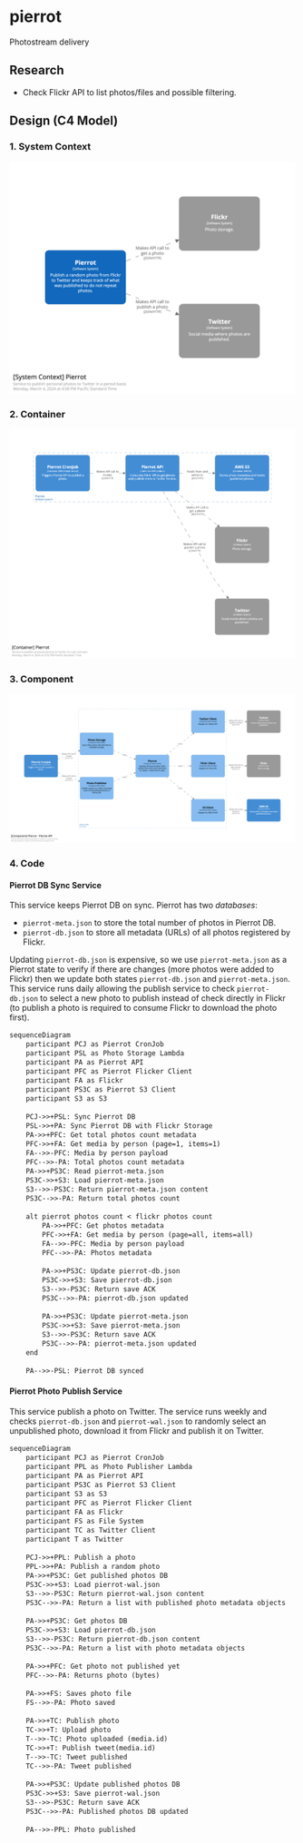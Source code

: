 # pierrot
Photostream delivery

## Research
* Check Flickr API to list photos/files and possible filtering.

## Design (C4 Model)
### 1. System Context
![Alt text](docs/architecture/diagrams/structurizr-SystemContext.png?raw=true "System Context")

### 2. Container
![Alt text](docs/architecture/diagrams/structurizr-Containers.png?raw=true "System Context")

### 3. Component
![Alt text](docs/architecture/diagrams/structurizr-Components.png?raw=true "System Context")

### 4. Code
#### Pierrot DB Sync Service
This service keeps Pierrot DB on sync. Pierrot has two _databases_: 
* `pierrot-meta.json` to store the total number of photos in Pierrot DB.
* `pierrot-db.json` to store all metadata (URLs) of all photos registered by Flickr.

Updating `pierrot-db.json` is expensive, so we use `pierrot-meta.json` as a Pierrot state to verify if there are changes (more photos were added to Flickr) then we update both states `pierrot-db.json` and `pierrot-meta.json`. This service runs daily allowing the publish service to check `pierrot-db.json` to select a new photo to publish instead of check directly in Flickr (to publish a photo is required to consume Flickr to download the photo first). 


```mermaid
sequenceDiagram
    participant PCJ as Pierrot CronJob
    participant PSL as Photo Storage Lambda
    participant PA as Pierrot API
    participant PFC as Pierrot Flicker Client
    participant FA as Flickr
    participant PS3C as Pierrot S3 Client
    participant S3 as S3

    PCJ->>+PSL: Sync Pierrot DB
    PSL->>+PA: Sync Pierrot DB with Flickr Storage
    PA->>+PFC: Get total photos count metadata
    PFC->>+FA: Get media by person (page=1, items=1)
    FA-->>-PFC: Media by person payload
    PFC-->>-PA: Total photos count metadata
    PA->>+PS3C: Read pierrot-meta.json
    PS3C->>+S3: Load pierrot-meta.json
    S3-->>-PS3C: Return pierrot-meta.json content
    PS3C-->>-PA: Return total photos count

    alt pierrot photos count < flickr photos count
        PA->>+PFC: Get photos metadata
        PFC->>+FA: Get media by person (page=all, items=all)
        FA-->>-PFC: Media by person payload
        PFC-->>-PA: Photos metadata

        PA->>+PS3C: Update pierrot-db.json
        PS3C->>+S3: Save pierrot-db.json
        S3-->>-PS3C: Return save ACK
        PS3C-->>-PA: pierrot-db.json updated

        PA->>+PS3C: Update pierrot-meta.json
        PS3C->>+S3: Save pierrot-meta.json
        S3-->>-PS3C: Return save ACK
        PS3C-->>-PA: pierrot-meta.json updated
    end

    PA-->>-PSL: Pierrot DB synced
```

#### Pierrot Photo Publish Service
This service publish a photo on Twitter. The service runs weekly and checks `pierrot-db.json` and `pierrot-wal.json` to randomly select an unpublished photo, download it from Flickr and publish it on Twitter.

```mermaid
sequenceDiagram
    participant PCJ as Pierrot CronJob
    participant PPL as Photo Publisher Lambda
    participant PA as Pierrot API
    participant PS3C as Pierrot S3 Client
    participant S3 as S3
    participant PFC as Pierrot Flicker Client
    participant FA as Flickr
    participant FS as File System
    participant TC as Twitter Client
    participant T as Twitter

    PCJ->>+PPL: Publish a photo
    PPL->>+PA: Publish a random photo
    PA->>+PS3C: Get published photos DB
    PS3C->>+S3: Load pierrot-wal.json
    S3-->>-PS3C: Return pierrot-wal.json content
    PS3C-->>-PA: Return a list with published photo metadata objects

    PA->>+PS3C: Get photos DB
    PS3C->>+S3: Load pierrot-db.json
    S3-->>-PS3C: Return pierrot-db.json content
    PS3C-->>-PA: Return a list with photo metadata objects

    PA->>+PFC: Get photo not published yet
    PFC-->>-PA: Returns photo (bytes)

    PA->>+FS: Saves photo file
    FS-->>-PA: Photo saved

    PA->>+TC: Publish photo
    TC->>+T: Upload photo
    T-->>-TC: Photo uploaded (media.id)
    TC->>+T: Publish tweet(media.id)
    T-->>-TC: Tweet published
    TC-->>-PA: Tweet published

    PA->>+PS3C: Update published photos DB
    PS3C->>+S3: Save pierrot-wal.json
    S3-->>-PS3C: Return save ACK
    PS3C-->>-PA: Published photos DB updated

    PA-->>-PPL: Photo published
```
